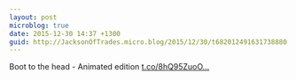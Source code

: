 ```yaml
---
layout: post
microblog: true
date: 2015-12-30 14:37 +1300
guid: http://JacksonOfTrades.micro.blog/2015/12/30/t682012491631738880.html
---
```

Boot to the head - Animated edition [t.co/8hQ95ZuoO...](https://t.co/8hQ95ZuoOR)
